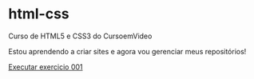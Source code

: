 # html-css
 Curso de HTML5 e CSS3 do CursoemVideo

Estou aprendendo a criar sites e agora vou gerenciar meus repositórios!

<a href="https://github.com/CH-025/html-css/blob/main/exercicios/ex001/index.html">Executar exercicio 001 </a>
